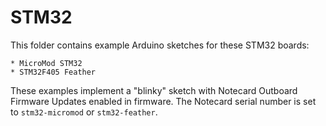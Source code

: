 # STM32

This folder contains example Arduino sketches for these STM32 boards:

    * MicroMod STM32
    * STM32F405 Feather

These examples implement a "blinky" sketch with Notecard Outboard Firmware Updates enabled in firmware.
The Notecard serial number is set to `stm32-micromod` or `stm32-feather`.
